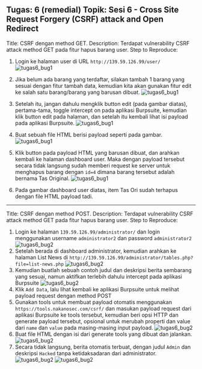 Tugas: 6 (remedial)
Topik: Sesi 6 - Cross Site Request Forgery (CSRF) attack and Open Redirect
---
Title: CSRF dengan method GET.
Description: Terdapat vulnerability CSRF attack method GET pada fitur hapus barang user.
Step to Reproduce:
1. Login ke halaman user di URL `http://139.59.126.99/user/`
![tugas6_bug1](https://res.cloudinary.com/vigarp/image/upload/v1665227805/CS-assets/remedial/tugas%206/bug%201/procedure_1_kosxpa.png)
2. Jika belum ada barang yang terdaftar, silakan tambah 1 barang yang sesuai dengan fitur tambah data, kemudian kita akan gunakan fitur edit ke salah satu barang/barang yang barusan dibuat.
![tugas6_bug1](https://res.cloudinary.com/vigarp/image/upload/v1665227804/CS-assets/remedial/tugas%206/bug%201/procedure_2_fxfr0t.png)

3. Setelah itu, jangan dahulu mengklik button edit (pada gambar diatas), pertama-tama, toggle intercept on pada aplikasi Burpsuite, kemudian klik button edit pada halaman, dan setelah itu kembali lihat isi payload pada aplikasi Burpsuite.
![tugas6_bug1](https://res.cloudinary.com/vigarp/image/upload/v1665227804/CS-assets/remedial/tugas%206/bug%201/procedure_3_isx9ak.png)
4. Buat sebuah file HTML berisi payload seperti pada gambar.
![tugas6_bug1](https://res.cloudinary.com/vigarp/image/upload/v1665227804/CS-assets/remedial/tugas%206/bug%201/procedure_4_oocg31.png)
5.  Klik button pada payload HTML yang barusan dibuat, dan arahkan kembali ke halaman dashboard user. Maka dengan payload tersebut secara tidak langsung sudah memberi request ke server untuk menghapus barang dengan `id=4` dimana barang tersebut adalah bernama Tas Original.
![tugas6_bug1](https://res.cloudinary.com/vigarp/image/upload/v1665227804/CS-assets/remedial/tugas%206/bug%201/procedure_5_e8iaxr.png)
7. Pada gambar dashboard user diatas, item Tas Ori sudah terhapus dengan file HTML payload tadi.

---

Title: CSRF dengan method POST.
Description: Terdapat vulnerability CSRF attack method GET pada fitur hapus barang user.
Step to Reproduce:
1. Login ke halaman `139.59.126.99/administrator/` dan login menggunakan username `administrator2` dan password `administrator2`
![tugas6_bug2](https://res.cloudinary.com/vigarp/image/upload/v1665226279/CS-assets/remedial/tugas%206/bug%202/procedure_1_ztjebq.png)
2. Setelah berada di dashboard administrator, kemudian arahkan ke halaman List News di `http://139.59.126.99/administrator/tables.php?file=list-news.php`
![tugas6_bug2](https://res.cloudinary.com/vigarp/image/upload/v1665226277/CS-assets/remedial/tugas%206/bug%202/procedure_2_bomaew.png)
3. Kemudian buatlah sebuah contoh judul dan deskripsi berita sembarang yang sesuai, namun aktifkan terlebih dahulu intercept pada aplikasi Burpsuite
![tugas6_bug2](https://res.cloudinary.com/vigarp/image/upload/v1665226279/CS-assets/remedial/tugas%206/bug%202/procedure_3_fyytji.png)
4. Klik `Add Data`, lalu lihat kembali ke aplikasi Burpsuite untuk melihat payload request dengan method POST
5. Gunakan tools untuk membuat payload otomatis menggunakan `https://tools.nakanosec.com/csrf/` dan masukan payload request dari aplikasi Burpsuite ke tools tersebut, kemudian beri opsi HTTP dan generate payload tersebut, opsional untuk merubah properti dan value dari `name` dan `value` pada masing-masing input payload.
![tugas6_bug2](https://res.cloudinary.com/vigarp/image/upload/v1665226278/CS-assets/remedial/tugas%206/bug%202/procedure_4_gd6svz.png)
6. Buat file HTML dengan isi dari generate tools yang dibuat dan jalankan.
![tugas6_bug2](https://res.cloudinary.com/vigarp/image/upload/v1665226278/CS-assets/remedial/tugas%206/bug%202/procedure_5_pn6jab.png)
7. Secara tidak langsung, berita otomatis terbuat, dengan judul `Admin` dan deskripsi `Hacked` tanpa ketidaksadaran dari administrator.
![tugas6_bug2](https://res.cloudinary.com/vigarp/image/upload/v1665226279/CS-assets/remedial/tugas%206/bug%202/procedure_6_ol4qqp.png)
![tugas6_bug2](https://res.cloudinary.com/vigarp/image/upload/v1665226278/CS-assets/remedial/tugas%206/bug%202/procedure_7_ouple6.png)
